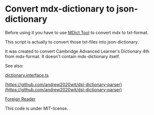 # Convert mdx-dictionary to json-dictionary

Before using it you have to use [MDict Tool](https://github.com/liuyug/mdict-utils) to convert mdx to txt-format.

This script is actually to convert those txt-files into json-dictionary.

It was created to convert Cambridge Advanced Learner's Dictionary 4th from mdx-format.
It doesn't contain mdx-dictionary itself.

See also:

[dictionary.interface.ts](https://github.com/andrew2020wit/foreign-reader/blob/master/dictionary/dictionary.interface.ts)

[https://github.com/andrew2020wit/dsl-dictionary-parser](https://github.com/andrew2020wit/dsl-dictionary-parser)

[Foreign Reader](https://github.com/andrew2020wit/foreign-reader)

This code is under MIT-license.
